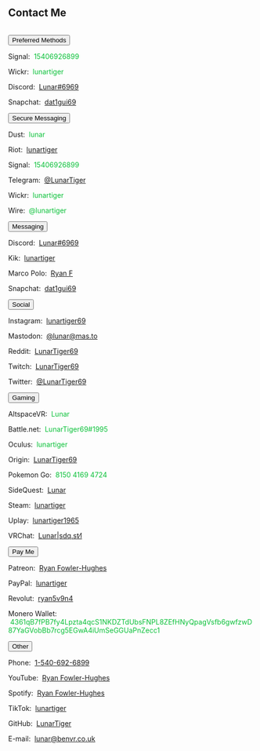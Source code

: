 <h2 id="contact">Contact Me</h2>
<hr style="height:1px; visibility:hidden;" />
<div class="encase">
	<button class="collapsible" id="openme" data-parent="openme" data-child="preferred">Preferred Methods</button>
	<div id="preferred" class="innertext" data-parent="openme">
		<p>Signal: &nbsp;<span style="color:#0ac139;" id="signal" data-parent="openme">15406926899</span></p>
		<p>Wickr: &nbsp;<span style="color:#0ac139;" id="wickr" data-parent="openme">lunartiger</span></p>
		<p>Discord: &nbsp;<a href="https://discordapp.com/users/206291426932293634" target="_blank" id="discord" data-parent="openme">Lunar#6969</a></p>
		<p>Snapchat: &nbsp;<a href="https://www.snapchat.com/add/dat1gui69" target="_blank" id="snapchat" data-parent="openme">dat1gui69</a></p>
	</div>
	<button class="collapsible" id="secure" data-parent="secure" data-child="secure-child">Secure Messaging</button>
	<div id="secure-child" class="innertext" data-parent="secure">
		<p>Dust: &nbsp;<span style="color:#0ac139;" id="dust" data-parent="secure">lunar</span></p>
		<p>Riot: &nbsp;<a href="https://matrix.to/#/@lunartiger:matrix.org" target="_blank" id="riot" data-parent="secure">lunartiger</a></p>
		<p>Signal: &nbsp;<span style="color:#0ac139;" id="signal" data-parent="secure">15406926899</span></p>
		<p>Telegram: &nbsp;<a href="https://t.me/LunarTiger" target="_blank" id="telegram" data-parent="secure">@LunarTiger</a></p>
		<p>Wickr: &nbsp;<span style="color:#0ac139;" id="wickr" data-parent="secure">lunartiger</span></p>
		<p>Wire: &nbsp;<span style="color:#0ac139;" id="wire" data-parent="secure">@lunartiger</span></p>
	</div>
	<button class="collapsible" id="messaging" data-parent="messaging" data-child="messaging-child">Messaging</button>
	<div id="messaging-child" class="innertext" data-parent="messaging">
		<p>Discord: &nbsp;<a href="https://discordapp.com/users/206291426932293634" target="_blank" id="discord" data-parent="messaging">Lunar#6969</a></p>
		<p>Kik: &nbsp;<a href="https://kik.me/lunartiger" target="_blank" id="kik" data-parent="messaging">lunartiger</a></p>
		<p>Marco Polo: &nbsp;<a href="http://reachmeonmp.com/s/ryan-f-oi3kW" target="_blank" id="marcopolo" data-parent="messaging">Ryan F</a></p>
		<p>Snapchat: &nbsp;<a href="https://www.snapchat.com/add/dat1gui69" target="_blank" id="snapchat" data-parent="messaging">dat1gui69</a></p>
	</div>
	<button class="collapsible" id="social" data-parent="social" data-child="social-child">Social</button>
	<div id="social-child" class="innertext" data-parent="social">
		<p>Instagram: &nbsp;<a href="https://www.instagram.com/lunartiger69/" target="_blank" id="instagram" data-parent="social">lunartiger69</a></p>
		<p>Mastodon: &nbsp;<a rel="me" href="https://mas.to/@lunar" target="_blank" id="mastodon" data-parent="social">@lunar@mas.to</a></p>
		<p>Reddit: &nbsp;<a href="https://www.reddit.com/user/LunarTiger69" target="_blank" id="reddit" data-parent="social">LunarTiger69</a></p>
		<p>Twitch: &nbsp;<a href="https://www.twitch.tv/lunartiger69" target="_blank" id="twitch" data-parent="social">LunarTiger69</a></p>
		<p>Twitter: &nbsp;<a href="https://twitter.com/LunarTiger69" target="_blank" id="twitter" data-parent="social">@LunarTiger69</a></p>
	</div>
	<button class="collapsible" id="gaming" data-parent="gaming" data-child="gaming-child">Gaming</button>
	<div id="gaming-child" class="innertext" data-parent="gaming">
		<p>AltspaceVR: &nbsp;<span style="color:#0ac139;" id="altvr" data-parent="gaming">Lunar</span></p>
		<p>Battle.net: &nbsp;<span style="color:#0ac139;" id="battlenet" data-parent="gaming">LunarTiger69#1995</span></p>
		<p>Oculus: &nbsp;<span style="color:#0ac139;" id="oculus" data-parent="gaming">lunartiger</span></p>
		<p>Origin: &nbsp;<a href="https://www.origin.com/usa/en-us/profile/user/Us_m7_zkAXm4u_A4yP5DQA--/achievements" target="_blank" id="origin" data-parent="gaming">LunarTiger69</a></p>
		<p>Pokemon Go: &nbsp;<span style="color:#0ac139;" id="pokemon" data-parent="gaming">8150 4169 4724</span></p>
		<!--<p>PSN: &nbsp;<span style="color:#0ac139;" id="psn" data-parent="gaming">lunartiger69</span></p>-->
		<p>SideQuest: &nbsp;<a href="https://sdq.st/lunar" target="_blank" id="sidequest" data-parent="gaming">Lunar</a></p>
		<p>Steam: &nbsp;<a href="http://steamcommunity.com/id/lunartiger" target="_blank" id="steam" data-parent="gaming">lunartiger</a></p>
		<p>Uplay: &nbsp;<a href="https://club.ubisoft.com/en-US/profile/lunartiger1965" target="_blank" id="uplay" data-parent="gaming">lunartiger1965</a></p>
		<p>VRChat: &nbsp;<a href="https://vrchat.com/home/user/usr_b215585f-cb89-4f2d-872c-24bf71576213" target="_blank" id="vrchat" data-parent="gaming">Lunar|sdq․st⁄l</a></p>
		<!--<p>Xbox: &nbsp;<a href="https://account.xbox.com/profile?gamertag=lunartiger69" target="_blank" id="xbox" data-parent="gaming">lunartiger69</a></p>-->
	</div>
	<button class="collapsible" id="payme" data-parent="payme" data-child="payme-child">Pay Me</button>
	<div id="payme-child" class="innertext" data-parent="payme">
		<p>Patreon: &nbsp;<a href="https://www.patreon.com/lunartiger" target="_blank" id="patreon" data-parent="payme">Ryan Fowler-Hughes</a></p>
		<p>PayPal: &nbsp;<a href="https://www.paypal.me/lunartiger" target="_blank" id="paypal" data-parent="payme">lunartiger</a></p>
		<p>Revolut: &nbsp;<a href="https://pay.revolut.com/profile/ryan5v9n4" target="_blank" id="revolut" data-parent="payme">ryan5v9n4</a></p>
		<p>Monero Wallet: &nbsp;<span style="color:#0ac139; word-wrap:break-word;" id="monero" data-parent="payme">4361qB7fPB7fy4Lpzta4qcS1NKDZTdUbsFNPL8ZEfHNyQpagVsfb6gwfzwD87YaGVobBb7rcg5EGwA4iUmSeGGUaPnZecc1</span></p>
	</div>
	<button class="collapsible" id="other" data-parent="other" data-child="other-child">Other</button>
	<div id="other-child" class="innertext" data-parent="other">
		<p>Phone: &nbsp;<a href="tel:+15406926899" id="phone" data-parent="other">1-540-692-6899</a></p>
		<p>YouTube: &nbsp;<a href="https://www.youtube.com/user/69lunartiger" target="_blank" id="youtube" data-parent="other">Ryan Fowler-Hughes</a></p>
		<p>Spotify: &nbsp;<a href="spotify:user:tet6uf8yxoga59316ykeisk45" id="spotify" data-parent="other">Ryan Fowler-Hughes</a></p>
		<p>TikTok: &nbsp;<a href="https://tiktok.com/@lunartiger" id="tiktok" data-parent="other">lunartiger</a></p>
		<p>GitHub: &nbsp;<a href="https://github.com/LunarTiger" target="_blank" id="github" data-parent="other">LunarTiger</a></p>
		<p>E-mail: &nbsp;<a href="mailto:lunar@benvr.co.uk" target="_top" id="email" data-parent="other">lunar@benvr.co.uk</a></p>
	</div>
</div>
<script src="/assets/js/collapsible.js"></script>
